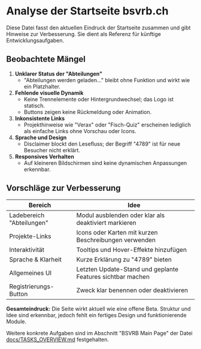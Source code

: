 # Analyse der Startseite bsvrb.ch

Diese Datei fasst den aktuellen Eindruck der Startseite zusammen und gibt Hinweise zur Verbesserung. Sie dient als Referenz für künftige Entwicklungsaufgaben.

## Beobachtete Mängel

1. **Unklarer Status der "Abteilungen"**
   - "Abteilungen werden geladen…" bleibt ohne Funktion und wirkt wie ein Platzhalter.
2. **Fehlende visuelle Dynamik**
   - Keine Trennelemente oder Hintergrundwechsel; das Logo ist statisch.
   - Buttons zeigen keine Rückmeldung oder Animation.
3. **Inkonsistente Links**
   - Projekthinweise wie "Verax" oder "Fisch-Quiz" erscheinen lediglich als einfache Links ohne Vorschau oder Icons.
4. **Sprache und Design**
   - Disclaimer blockt den Lesefluss; der Begriff "4789" ist für neue Besucher nicht erklärt.
5. **Responsives Verhalten**
   - Auf kleineren Bildschirmen sind keine dynamischen Anpassungen erkennbar.

## Vorschläge zur Verbesserung

| Bereich                  | Idee |
|--------------------------|------|
| Ladebereich "Abteilungen"| Modul ausblenden oder klar als deaktiviert markieren |
| Projekte-Links           | Icons oder Karten mit kurzen Beschreibungen verwenden |
| Interaktivität          | Tooltips und Hover-Effekte hinzufügen |
| Sprache & Klarheit       | Kurze Erklärung zu "4789" bieten |
| Allgemeines UI           | Letzten Update-Stand und geplante Features sichtbar machen |
| Registrierungs-Button    | Zweck klar benennen oder deaktivieren |

**Gesamteindruck:** Die Seite wirkt aktuell wie eine offene Beta. Struktur und Idee sind erkennbar, jedoch fehlt ein fertiges Design und funktionierende Module.

Weitere konkrete Aufgaben sind im Abschnitt "BSVRB Main Page" der Datei [docs/TASKS_OVERVIEW.md](TASKS_OVERVIEW.md) festgehalten.

